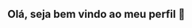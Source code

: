 ## Olá, seja bem vindo ao meu perfil 👋

<!--
**BrunoSpegiorin/BrunoSpegiorin** is a ✨ _special_ ✨ repository because its `README.md` (this file) appears on your GitHub profile.

Here are some ideas to get you started:
Estou cursando Ciência da Computação. 
Atualmente estou no primeiro período.

-->
